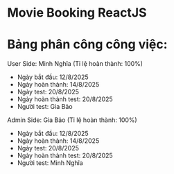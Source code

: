 # Movie Booking ReactJS
# Bảng phân công công việc:
User Side: Minh Nghĩa (Tỉ lệ hoàn thành: 100%)
- Ngày bắt đầu: 12/8/2025
- Ngày hoàn thành: 14/8/2025
- Ngày test: 20/8/2025
- Ngày hoàn thành test: 20/8/2025
- Người test: Gia Bảo

Admin Side: Gia Bảo (Tỉ lệ hoàn thành: 100%)
- Ngày bắt đầu: 12/8/2025
- Ngày hoàn thành: 14/8/2025
- Ngày test: 20/8/2025
- Ngày hoàn thành test: 20/8/2025
- Người test: Minh Nghĩa
